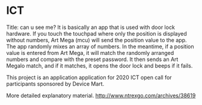 # ICT

Title: can u see me?
It is basically an app that is used with door lock hardware. If you touch the touchpad where only the position is displayed without numbers, Art Mega (mcu) will send the position value to the app.
The app randomly mixes an array of numbers. In the meantime, if a position value is entered from Art Mega, it will match the randomly arranged numbers and compare with the preset password. It then sends an Art Megalo match, and if it matches, it opens the door lock and beeps if it fails.

This project is an application application for 2020 ICT open call for participants sponsored by Device Mart.

More detailed explanatory material.
http://www.ntrexgo.com/archives/38619
